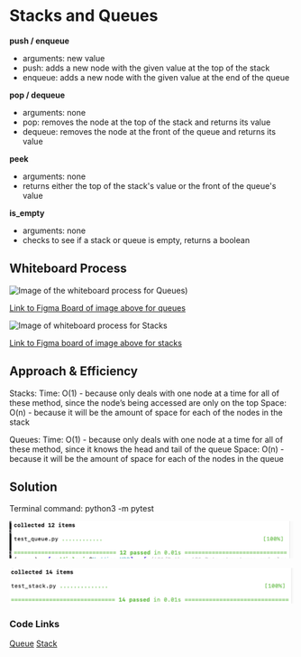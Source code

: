 # Stacks and Queues
<!-- Description of the challenge -->
**push / enqueue**
- arguments: new value
- push: adds a new node with the given value at the top of the stack
- enqueue: adds a new node with the given value at the end of the queue


**pop / dequeue**
- arguments: none
- pop: removes the node at the top of the stack and returns its value
- dequeue: removes the node at the front of the queue and returns its value

**peek**
- arguments: none
- returns either the top of the stack's value or the front of the queue's value

**is_empty**
- arguments: none
- checks to see if a stack or queue is empty, returns a boolean

## Whiteboard Process
<!-- Embedded whiteboard image -->

![Image of the whiteboard process for Queues](Code_Challenge_10_%20Queues.png))

[Link to Figma Board of image above for queues](https://www.figma.com/board/mLQ7CaCvtMPdlHjo5ZWVYZ/Code-Challenge-10%3A-Queues?node-id=0-1&t=23nMnN8z3lmMauEp-1)

![Image of whiteboard process for Stacks](Code_Challenge_10_%20Stacks.png)

[Link to Figma board of image above for stacks](https://www.figma.com/board/nQCtrHby7UWVY1O1mv1X4y/Code-Challenge-10%3A-Stacks?node-id=0-1&t=cjuH7GTkct6Ukaat-1)



## Approach & Efficiency
<!-- What approach did you take? Why? What is the Big O space/time for this approach? -->

Stacks: Time: O(1) - because only deals with one node at a time for all of these method, since the node’s being accessed are only on the top
Space: O(n) - because it will be the amount of space for each of the nodes in the stack

Queues: Time: O(1) - because only deals with one node at a time for all of these method, since it knows the head and tail of the queue
Space: O(n) - because it will be the amount of space for each of the nodes in the queue

## Solution
<!-- Show how to run your code, and examples of it in action -->

Terminal command:  python3 -m pytest

![Queue Tests in terminal: collected 12 items, 12 passed in 0.01s  ](queues_tests_passing.png)


![Stacks Tests in terminal: collected 14 items, 14 passed in 0.01s  ](stacks_tests_passing.png)

### Code Links


[Queue](python/stacks_and_queues/queue.py)
[Stack](python/stacks_and_queues/stack.py)



